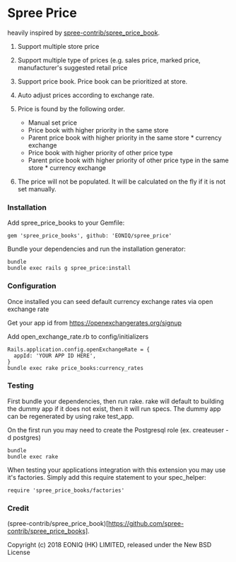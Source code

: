 # Spree Price

heavily inspired by [spree-contrib/spree_price_book](https://github.com/spree-contrib/spree_price_books).
1. Support multiple store price
2. Support multiple type of prices (e.g. sales price, marked price, manufacturer's suggested retail price
3. Support price book. Price book can be prioritized at store.
4. Auto adjust prices according to exchange rate. 
5. Price is found by the following order.
    - Manual set price
    - Price book with higher priority in the same store
    - Parent price book with higher priority in the same store * currency exchange
    - Price book with higher priority of other price type 
    - Parent price book with higher priority of other price type in the same store * currency exchange
  
6. The price will not be populated. It will be calculated on the fly if it is not set manually. 

### Installation
Add spree_price_books to your Gemfile:

```shell
gem 'spree_price_books', github: 'EONIQ/spree_price'
```

Bundle your dependencies and run the installation generator:
```shell
bundle
bundle exec rails g spree_price:install
```

### Configuration
Once installed you can seed default currency exchange rates via open exchange rate

Get your app id from https://openexchangerates.org/signup

Add open_exchange_rate.rb to config/initializers
```
Rails.application.config.openExchangeRate = {
  appId: 'YOUR APP ID HERE',
}
bundle exec rake price_books:currency_rates
```

### Testing
First bundle your dependencies, then run rake. rake will default to building the dummy app if it does not exist, then it will run specs. The dummy app can be regenerated by using rake test_app.

On the first run you may need to create the Postgresql role (ex. createuser -d postgres)

```
bundle
bundle exec rake
```

When testing your applications integration with this extension you may use it's factories. Simply add this require statement to your spec_helper:

```
require 'spree_price_books/factories'
```

### Credit
(spree-contrib/spree_price_book)[https://github.com/spree-contrib/spree_price_books].

Copyright (c) 2018 EONIQ (HK) LIMITED, released under the New BSD License
